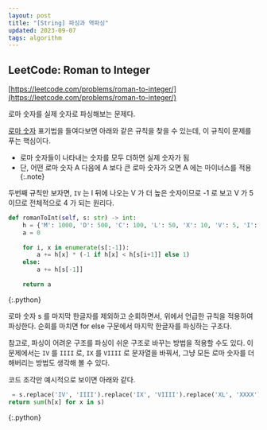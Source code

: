 ```yaml
---
layout: post
title: "[String] 파싱과 역파싱"
updated: 2023-09-07
tags: algorithm
---
```


## LeetCode: Roman to Integer

[https://leetcode.com/problems/roman-to-integer/](https://leetcode.com/problems/roman-to-integer/)

로마 숫자를 실제 숫자로 파싱해보는 문제다.

[로마 숫자](https://namu.wiki/w/%EB%A1%9C%EB%A7%88%20%EC%88%AB%EC%9E%90) 표기법을 들여다보면 아래와 같은 규칙을 찾을 수 있는데, 이 규칙이 문제를 푸는 핵심이다.

- 로마 숫자들이 나타내는 숫자를 모두 더하면 실제 숫자가 됨
- 단, 어떤 로마 숫자 A 다음에 A 보다 큰 로마 숫자가 오면 A 에는 마이너스를 적용
{:.note}

두번째 규칙만 보자면, `IV` 는 I 뒤에 나오는 V 가 더 높은 숫자이므로 -1 로 보고 V 가 5 이므로 전체적으로 4 가 되는 원리다.

```py
def romanToInt(self, s: str) -> int:
    h = {'M': 1000, 'D': 500, 'C': 100, 'L': 50, 'X': 10, 'V': 5, 'I': 1}
    a = 0
    
    for i, x in enumerate(s[:-1]):
        a += h[x] * (-1 if h[x] < h[s[i+1]] else 1)
    else:
        a += h[s[-1]]
    
    return a
```
{:.python}

로마 숫자 s 를 마지막 한글자를 제외하고 순회하면서, 위에서 언급한 규칙을 적용하여 파싱한다. 순회를 마치면 for else 구문에서 마지막 한글자를 파싱하는 구조다.

참고로, 파싱이 어려운 구조를 파싱이 쉬운 구조로 바꾸는 방법을 적용할 수도 있다. 이 문제에서는 `IV` 를 `IIII` 로, `IX` 를 `VIIII` 로 문자열을 바꿔서, 그냥 모든 로마 숫자를 더해버리는 방법도 생각해 볼 수 있다.

코드 조각만 예시적으로 보이면 아래와 같다.

```py
 = s.replace('IV', 'IIII').replace('IX', 'VIIII').replace('XL', 'XXXX').replace('XC', 'LXXXX').replace('CD', 'CCCC').replace('CM', 'DCCCC')
return sum(h[x] for x in s)
```
{:.python}
